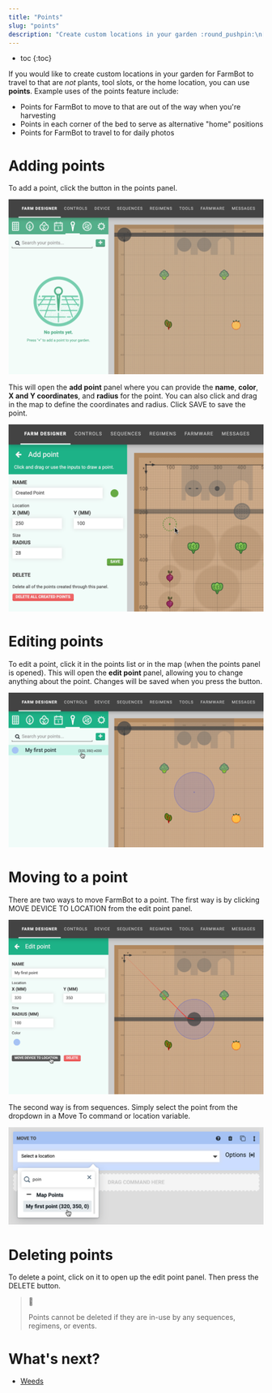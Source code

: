 ```yaml
---
title: "Points"
slug: "points"
description: "Create custom locations in your garden :round_pushpin:\n[Open this panel in the app](https://my.farm.bot/app/designer/points)"
---
```


* toc
{:toc}

If you would like to create custom locations in your garden for FarmBot to travel to that are _not_ plants, tool slots, or the home location, you can use **points**. Example uses of the points feature include:

* Points for FarmBot to move to that are out of the way when you're harvesting
* Points in each corner of the bed to serve as alternative "home" positions
* Points for FarmBot to travel to for daily photos

# Adding points
To add a point, click the <span class="fb-button fb-teal"><i class='fa fa-plus'></i></span> button in the points panel.

![Screen Shot 2019-11-30 at 5.00.05 PM.png](_images/Screen_Shot_2019-11-30_at_5.00.05_PM.png)

This will open the **add point** panel where you can provide the **name**, **color**, **X and Y coordinates**, and **radius** for the point. You can also click and drag in the map to define the coordinates and radius. Click <span class="fb-button fb-green">SAVE</span> to save the point.

![Screen Shot 2020-04-22 at 12.38.58 AM.png](_images/Screen_Shot_2020-04-22_at_12.38.58_AM.png)

# Editing points
To edit a point, click it in the points list or in the map (when the points panel is opened). This will open the **edit point** panel, allowing you to change anything about the point. Changes will be saved when you press the <i class='fa fa-arrow-left'></i> button.

![Screen Shot 2019-11-30 at 5.01.21 PM.png](_images/Screen_Shot_2019-11-30_at_5.01.21_PM.png)

# Moving to a point
There are two ways to move FarmBot to a point. The first way is by clicking <span class="fb-button fb-gray">MOVE DEVICE TO LOCATION</span> from the edit point panel.

![Screen Shot 2019-11-30 at 6.16.55 PM.png](_images/Screen_Shot_2019-11-30_at_6.16.55_PM.png)

The second way is from sequences. Simply select the point from the dropdown in a <span class="fb-step fb-move-absolute">Move To</span> command or location variable.

![Screen Shot 2019-11-30 at 6.17.04 PM.png](_images/Screen_Shot_2019-11-30_at_6.17.04_PM.png)

# Deleting points
To delete a point, click on it to open up the edit point panel. Then press the <span class="fb-button fb-red">DELETE</span> button.

> 📘
>
> Points cannot be deleted if they are in-use by any sequences, regimens, or events.

# What's next?

 * [Weeds](../farm-designer/weeds.md)
